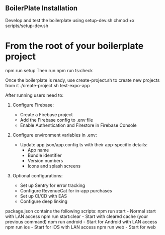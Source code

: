 ## BoilerPlate Installation

Develop and test the boilerplate using setup-dev.sh
chmod +x scripts/setup-dev.sh
# From the root of your boilerplate project
npm run setup
Then run
npm run ts:check

Once the boilerplate is ready, use create-project.sh to create new projects from it
./create-project.sh test-expo-app

After running users need to:

1. Configure Firebase:
   - Create a Firebase project
   - Add the Firebase config to .env file
   - Enable Authentication and Firestore in Firebase Console

2. Configure environment variables in .env:
   - Update app.json/app.config.ts with their app-specific details:
     - App name
     - Bundle identifier
     - Version numbers
     - Icons and splash screens

3. Optional configurations:
   - Set up Sentry for error tracking
   - Configure RevenueCat for in-app purchases
   - Set up CI/CD with EAS
   - Configure deep linking


package.json contains the following scripts:
npm run start - Normal start with LAN access
npm run start:clear - Start with cleared cache (your previous command)
npm run android - Start for Android with LAN access
npm run ios - Start for iOS with LAN access
npm run web - Start for web

